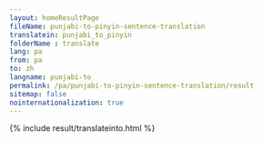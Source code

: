 ```yaml
---
layout: homeResultPage
fileName: punjabi-to-pinyin-sentence-translation
translatein: punjabi_to_pinyin
folderName : translate
lang: pa
from: pa
to: zh
langname: punjabi-to
permalink: /pa/punjabi-to-pinyin-sentence-translation/result
sitemap: false
nointernationalization: true
---
```

{% include result/translateinto.html %}

<script src="/js/result/translation.js" data-foldername="{{page.folderName}}" data-lang="{{page.lang}}"></script>

